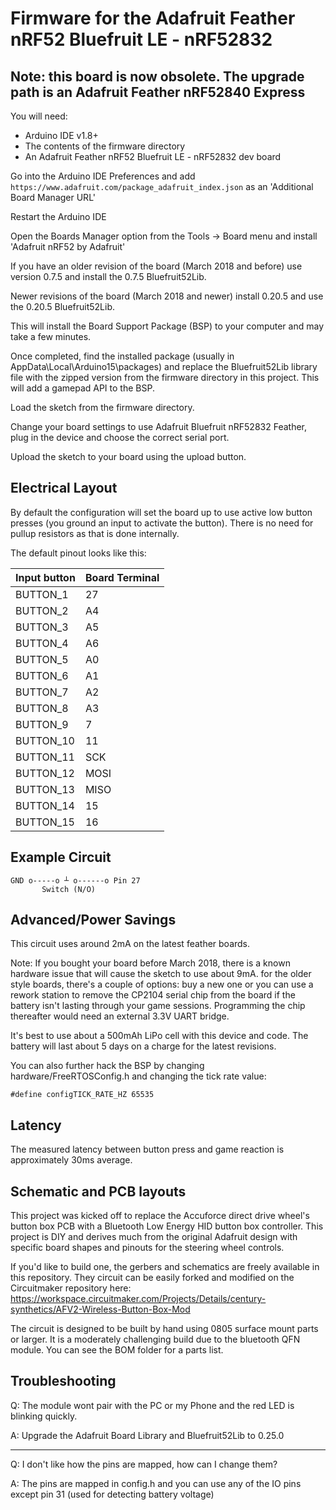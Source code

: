 # Firmware for the Adafruit Feather nRF52 Bluefruit LE - nRF52832

## Note: this board is now obsolete. The upgrade path is an Adafruit Feather nRF52840 Express

You will need:

* Arduino IDE v1.8+
* The contents of the firmware directory
* An Adafruit Feather nRF52 Bluefruit LE - nRF52832 dev board

Go into the Arduino IDE Preferences and add `https://www.adafruit.com/package_adafruit_index.json` as an 'Additional Board Manager URL'

Restart the Arduino IDE

Open the Boards Manager option from the Tools -> Board menu and install 'Adafruit nRF52 by Adafruit'

If you have an older revision of the board (March 2018 and before) use version 0.7.5 and install the 0.7.5 Bluefruit52Lib.

Newer revisions of the board (March 2018 and newer) install 0.20.5 and use the 0.20.5 Bluefruit52Lib.

This will install the Board Support Package (BSP) to your computer and may take a few minutes.

Once completed, find the installed package (usually in AppData\Local\Arduino15\packages) and replace the Bluefruit52Lib library file with the zipped version from the firmware directory in this project. This will add a gamepad API to the BSP.

Load the sketch from the firmware directory.

Change your board settings to use Adafruit Bluefruit nRF52832 Feather, plug in the device and choose the correct serial port.

Upload the sketch to your board using the upload button.

## Electrical Layout

By default the configuration will set the board up to use active low button presses (you ground an input to activate the button). There is no need for pullup resistors as that is done internally.

The default pinout looks like this:

|Input button | Board Terminal |
|-------------|----------------|
|BUTTON_1     |27              |
|BUTTON_2     |A4              |
|BUTTON_3     |A5              |
|BUTTON_4     |A6              |
|BUTTON_5     |A0              |
|BUTTON_6     |A1              |
|BUTTON_7     |A2              |
|BUTTON_8     |A3              |
|BUTTON_9     |7               |
|BUTTON_10    |11              |
|BUTTON_11    |SCK             |
|BUTTON_12    |MOSI            |
|BUTTON_13    |MISO            |
|BUTTON_14    |15              |
|BUTTON_15    |16              |

## Example Circuit

```text
GND o-----o ┴ o------o Pin 27
       Switch (N/O)
```

## Advanced/Power Savings

This circuit uses around 2mA on the latest feather boards.

Note: If you bought your board before March 2018, there is a known hardware issue that will cause the sketch to use about 9mA. for the older style boards, there's a couple of options: buy a new one or you can use a rework station to remove the CP2104 serial chip from the board if the battery isn't lasting through your game sessions. Programming the chip thereafter would need an external 3.3V UART bridge.

It's best to use about a 500mAh LiPo cell with this device and code. The battery will last about 5 days on a charge for the latest revisions.

You can also further hack the BSP by changing hardware/FreeRTOSConfig.h and changing the tick rate value:

`#define configTICK_RATE_HZ 65535`

## Latency

The measured latency between button press and game reaction is approximately 30ms average.

## Schematic and PCB layouts

This project was kicked off to replace the Accuforce direct drive wheel's  button box PCB with a Bluetooth Low Energy HID button box controller. This project is DIY and derives much from the original Adafruit design with specific board shapes and pinouts for the steering wheel controls.

If you'd like to build one, the gerbers and schematics are freely available in this repository. They circuit can be easily forked and modified on the Circuitmaker repository here: <https://workspace.circuitmaker.com/Projects/Details/century-synthetics/AFV2-Wireless-Button-Box-Mod>

The circuit is designed to be built by hand using 0805 surface mount parts or larger. It is a moderately challenging build due to the bluetooth QFN module. You can see the BOM folder for a parts list.

## Troubleshooting

Q: The module wont pair with the PC or my Phone and the red LED is blinking quickly.

A: Upgrade the Adafruit Board Library and Bluefruit52Lib to 0.25.0

---

Q: I don't like how the pins are mapped, how can I change them?

A: The pins are mapped in config.h and you can use any of the IO pins except pin 31 (used for detecting battery voltage)
